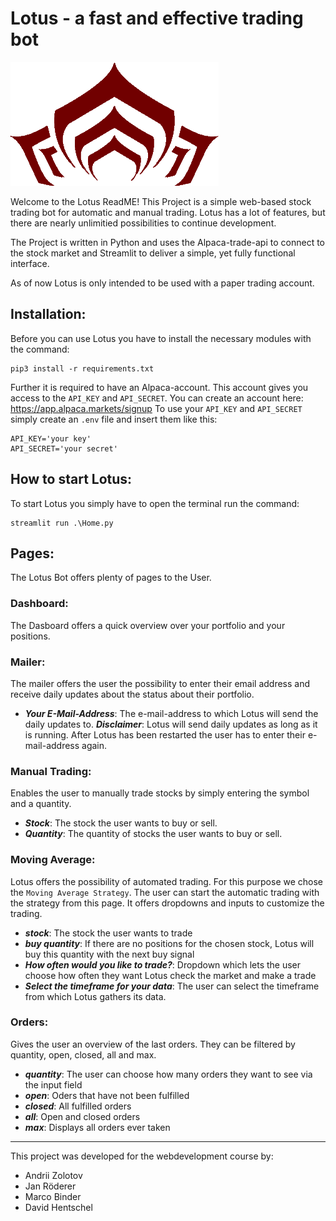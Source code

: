 # Lotus - a fast and effective trading bot

![image (1)](https://github.com/DunkMemes/Lotus/blob/master/logo.png?raw=true)

Welcome to the Lotus ReadME!
This Project is a simple web-based stock trading bot for automatic and manual trading. Lotus has a lot of features, but there are nearly unlimitied possibilities to continue development.

The Project is written in Python and uses the Alpaca-trade-api to connect to the stock market and Streamlit to deliver a simple, yet fully functional interface.

As of now Lotus is only intended to be used with a paper trading account.

## Installation:
Before you can use Lotus you have to install the necessary modules with the command: 
```console
pip3 install -r requirements.txt
```
Further it is required to have an Alpaca-account. This account gives you access to the `API_KEY` and `API_SECRET`. 
You can create an account here: https://app.alpaca.markets/signup
To use your `API_KEY` and `API_SECRET` simply create an `.env` file and insert them like this:
```cosole
API_KEY='your key'
API_SECRET='your secret'
```
## How to start Lotus:
To start Lotus you simply have to open the terminal run the command: 
```console
streamlit run .\Home.py
```

## Pages:
The Lotus Bot offers plenty of pages to the User.
### Dashboard:
The Dasboard offers a quick overview over your portfolio and your positions.
### Mailer:
The mailer offers the user the possibility to enter their email address and receive daily updates about the status about their portfolio.
- ***Your E-Mail-Address***: The e-mail-address to which Lotus will send the daily updates to.
***Disclaimer***: Lotus will send daily updates as long as it is running. After Lotus has been restarted the user has to enter their e-mail-address again.
### Manual Trading:
Enables the user to manually trade stocks by simply entering the symbol and a quantity.
- ***Stock***: The stock the user wants to buy or sell.
- ***Quantity***: The quantity of stocks the user wants to buy or sell.
### Moving Average:
Lotus offers the possibility of automated trading. For this purpose we chose the `Moving Average Strategy`.
The user can start the automatic trading with the strategy from this page. It offers dropdowns and inputs to customize the trading.
- ***stock***: The stock the user wants to trade
- ***buy quantity***: If there are no positions for the chosen stock, Lotus will buy this quantity with the next buy signal
- ***How often would you like to trade?***: Dropdown which lets the user choose how often they want Lotus check the market and make a trade
- ***Select the timeframe for your data***: The user can select the timeframe from which Lotus gathers its data.
### Orders:
Gives the user an overview of the last orders. They can be filtered by quantity, open, closed, all and max.
- ***quantity***: The user can choose how many orders they want to see via the input field
- ***open***: Oders that have not been fulfilled
- ***closed***: All fulfilled orders
- ***all***: Open and closed orders
- ***max***: Displays all orders ever taken
----------------------------------
This project was developed for the webdevelopment course by:
- Andrii Zolotov
- Jan Röderer
- Marco Binder
- David Hentschel